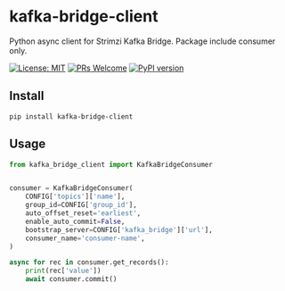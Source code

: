 # kafka-bridge-client
Python async client for Strimzi Kafka Bridge. Package include consumer only.

[![License: MIT](https://img.shields.io/badge/License-MIT-green.svg)](https://opensource.org/licenses/MIT)
[![PRs Welcome](https://img.shields.io/badge/PRs-welcome-green.svg)](https://github.com/shafa-dev/kafka-bridge-client/issues)
[![PyPI version](https://badge.fury.io/py/create-aio-app.svg)](https://badge.fury.io/py/kafka-bridge-client)

## Install
```
pip install kafka-bridge-client
```

## Usage
```python
from kafka_bridge_client import KafkaBridgeConsumer


consumer = KafkaBridgeConsumer(
    CONFIG['topics']['name'],
    group_id=CONFIG['group_id'],
    auto_offset_reset='earliest',
    enable_auto_commit=False,
    bootstrap_server=CONFIG['kafka_bridge']['url'],
    consumer_name='consumer-name',
)

async for rec in consumer.get_records():
    print(rec['value'])
    await consumer.commit()
```
